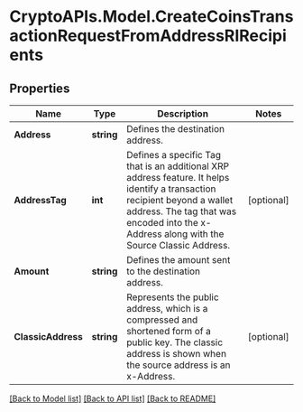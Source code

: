 # CryptoAPIs.Model.CreateCoinsTransactionRequestFromAddressRIRecipients

## Properties

Name | Type | Description | Notes
------------ | ------------- | ------------- | -------------
**Address** | **string** | Defines the destination address. | 
**AddressTag** | **int** | Defines a specific Tag that is an additional XRP address feature. It helps identify a transaction recipient beyond a wallet address. The tag that was encoded into the x-Address along with the Source Classic Address. | [optional] 
**Amount** | **string** | Defines the amount sent to the destination address. | 
**ClassicAddress** | **string** | Represents the public address, which is a compressed and shortened form of a public key. The classic address is shown when the source address is an x-Address. | [optional] 

[[Back to Model list]](../README.md#documentation-for-models) [[Back to API list]](../README.md#documentation-for-api-endpoints) [[Back to README]](../README.md)

